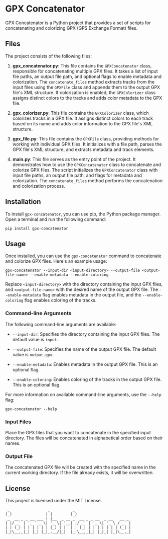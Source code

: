 # GPX Concatenator

GPX Concatenator is a Python project that provides a set of scripts for concatenating and colorizing GPX (GPS Exchange Format) files.

## Files

The project consists of the following files:

1. **gpx_concatenator.py**: This file contains the `GPXConcatenator` class, responsible for concatenating multiple GPX files. It takes a list of input file paths, an output file path, and optional flags to enable metadata and colorization. The `concatenate_files` method extracts tracks from the input files using the `GPXFile` class and appends them to the output GPX file's XML structure. If colorization is enabled, the `GPXColorizer` class assigns distinct colors to the tracks and adds color metadata to the GPX file.

2. **gpx_colorizer.py**: This file contains the `GPXColorizer` class, which colorizes tracks in a GPX file. It assigns distinct colors to each track based on its name and adds color information to the GPX file's XML structure.

3. **gpx_file.py**: This file contains the `GPXFile` class, providing methods for working with individual GPX files. It initializes with a file path, parses the GPX file's XML structure, and extracts metadata and track elements.

4. **main.py**: This file serves as the entry point of the project. It demonstrates how to use the `GPXConcatenator` class to concatenate and colorize GPX files. The script initializes the `GPXConcatenator` class with input file paths, an output file path, and flags for metadata and colorization. The `concatenate_files` method performs the concatenation and colorization process.

## Installation

To install `gpx-concatenator`, you can use pip, the Python package manager. Open a terminal and run the following command:

```
pip install gpx-concatenator
```

## Usage

Once installed, you can use the `gpx-concatenator` command to concatenate and colorize GPX files. Here's an example usage:

```
gpx-concatenator --input-dir <input-directory> --output-file <output-file-name> --enable-metadata --enable-coloring
```

Replace `<input-directory>` with the directory containing the input GPX files, and `<output-file-name>` with the desired name of the output GPX file. The `--enable-metadata` flag enables metadata in the output file, and the `--enable-coloring` flag enables coloring of the tracks.

### Command-line Arguments

The following command-line arguments are available:

- `--input-dir`: Specifies the directory containing the input GPX files. The default value is `input`.

- `--output-file`: Specifies the name of the output GPX file. The default value is `output.gpx`.

- `--enable-metadata`: Enables metadata in the output GPX file. This is an optional flag.

- `--enable-coloring`: Enables coloring of the tracks in the output GPX file. This is an optional flag.

For more information on available command-line arguments, use the `--help` flag:

```
gpx-concatenator --help
```

### Input Files

Place the GPX files that you want to concatenate in the specified input directory. The files will be concatenated in alphabetical order based on their names.

### Output File

The concatenated GPX file will be created with the specified name in the current working directory. If the file already exists, it will be overwritten.

## License

This project is licensed under the MIT License.


     _                 _          _                         
    (_)               | |        (_)                        
     _  __ _ _ __ ___ | |__  _ __ _  __ _ _ __  _ __   __ _ 
    | |/ _` | '_ ` _ \| '_ \| '__| |/ _` | '_ \| '_ \ / _` |
    | | (_| | | | | | | |_) | |  | | (_| | | | | | | | (_| |
    |_|\__,_|_| |_| |_|_.__/|_|  |_|\__,_|_| |_|_| |_|\__,_|
                                                        
                                                        